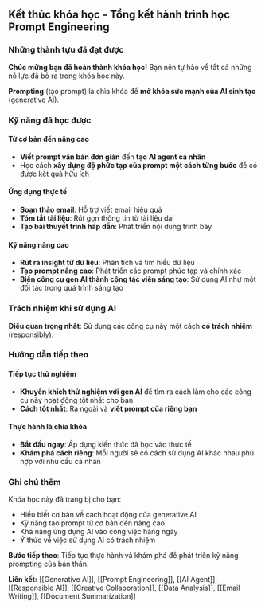 ## Kết thúc khóa học - Tổng kết hành trình học Prompt Engineering

### Những thành tựu đã đạt được

**Chúc mừng bạn đã hoàn thành khóa học!** Bạn nên tự hào về tất cả những nỗ lực đã bỏ ra trong khóa học này.

**Prompting** (tạo prompt) là chìa khóa để **mở khóa sức mạnh của AI sinh tạo** (generative AI).

### Kỹ năng đã học được

#### Từ cơ bản đến nâng cao

- **Viết prompt văn bản đơn giản** đến **tạo AI agent cá nhân**
- Học cách **xây dựng độ phức tạp của prompt một cách từng bước** để có được kết quả hữu ích


#### Ứng dụng thực tế

- **Soạn thảo email**: Hỗ trợ viết email hiệu quả
- **Tóm tắt tài liệu**: Rút gọn thông tin từ tài liệu dài
- **Tạo bài thuyết trình hấp dẫn**: Phát triển nội dung trình bày


#### Kỹ năng nâng cao

- **Rút ra insight từ dữ liệu**: Phân tích và tìm hiểu dữ liệu
- **Tạo prompt nâng cao**: Phát triển các prompt phức tạp và chính xác
- **Biến công cụ gen AI thành cộng tác viên sáng tạo**: Sử dụng AI như một đối tác trong quá trình sáng tạo


### Trách nhiệm khi sử dụng AI

**Điều quan trọng nhất**: Sử dụng các công cụ này một cách **có trách nhiệm** (responsibly).

### Hướng dẫn tiếp theo

#### Tiếp tục thử nghiệm

- **Khuyến khích thử nghiệm với gen AI** để tìm ra cách làm cho các công cụ này hoạt động tốt nhất cho bạn
- **Cách tốt nhất**: Ra ngoài và **viết prompt của riêng bạn**


#### Thực hành là chìa khóa

- **Bắt đầu ngay**: Áp dụng kiến thức đã học vào thực tế
- **Khám phá cách riêng**: Mỗi người sẽ có cách sử dụng AI khác nhau phù hợp với nhu cầu cá nhân


### Ghi chú thêm

Khóa học này đã trang bị cho bạn:

- Hiểu biết cơ bản về cách hoạt động của generative AI
- Kỹ năng tạo prompt từ cơ bản đến nâng cao
- Khả năng ứng dụng AI vào công việc hàng ngày
- Ý thức về việc sử dụng AI có trách nhiệm

**Bước tiếp theo**: Tiếp tục thực hành và khám phá để phát triển kỹ năng prompting của bản thân.

**Liên kết:** [[Generative AI]], [[Prompt Engineering]], [[AI Agent]], [[Responsible AI]], [[Creative Collaboration]], [[Data Analysis]], [[Email Writing]], [[Document Summarization]]

